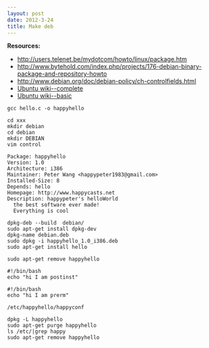 ```yaml
---
layout: post
date: 2012-3-24
title: Make deb
---
```

__Resources:__

- <http://users.telenet.be/mydotcom/howto/linux/package.htm>
- <http://www.bytehold.com/index.php/projects/176-debian-binary-package-and-repository-howto>
- <http://www.debian.org/doc/debian-policy/ch-controlfields.html>
- [Ubuntu wiki--complete](https://wiki.ubuntu.com/PackagingGuide/Complete)
- [Ubuntu wiki--basic](https://wiki.ubuntu.com/PackagingGuide/Basic?action=show)

~~~
gcc hello.c -o happyhello
~~~

~~~
cd xxx
mkdir debian
cd debian
mkdir DEBIAN
vim control
~~~

~~~
Package: happyhello
Version: 1.0
Architecture: i386
Maintainer: Peter Wang <happypeter1983@gmail.com>
Installed-Size: 8
Depends: hello
Homepage: http://www.happycasts.net
Description: happypeter's helloWorld
  the best software ever made!
  Everything is cool
~~~

~~~
dpkg-deb --build  debian/
sudo apt-get install dpkg-dev
dpkg-name debian.deb
sudo dpkg -i happyhello_1.0_i386.deb
sudo apt-get install hello
~~~

~~~
sudo apt-get remove happyhello
~~~

~~~
#!/bin/bash
echo "hi I am postinst"
~~~

~~~
#!/bin/bash
echo "hi I am prerm"
~~~

~~~
/etc/happyhello/happyconf
~~~

~~~
dpkg -L happyhello
sudo apt-get purge happyhello
ls /etc/|grep happy
sudo apt-get remove happyhello
~~~


